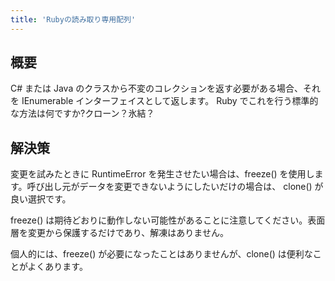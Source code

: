 ```yaml
---
title: 'Rubyの読み取り専用配列'
---
```


## 概要
C# または Java のクラスから不変のコレクションを返す必要がある場合、それを IEnumerable インターフェイスとして返します。 Ruby でこれを行う標準的な方法は何ですか?クローン？氷結？

## 解決策
変更を試みたときに RuntimeError を発生させたい場合は、freeze() を使用します。呼び出し元がデータを変更できないようにしたいだけの場合は、 clone() が良い選択です。

freeze() は期待どおりに動作しない可能性があることに注意してください。表面層を変更から保護するだけであり、解凍はありません。

個人的には、freeze() が必要になったことはありませんが、clone() は便利なことがよくあります。

